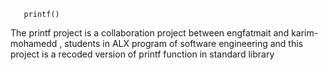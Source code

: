        printf()
The printf project is a collaboration project between engfatmait and karim-mohamedd , students in ALX program of software engineering
and this project is a recoded version of printf function in standard library
